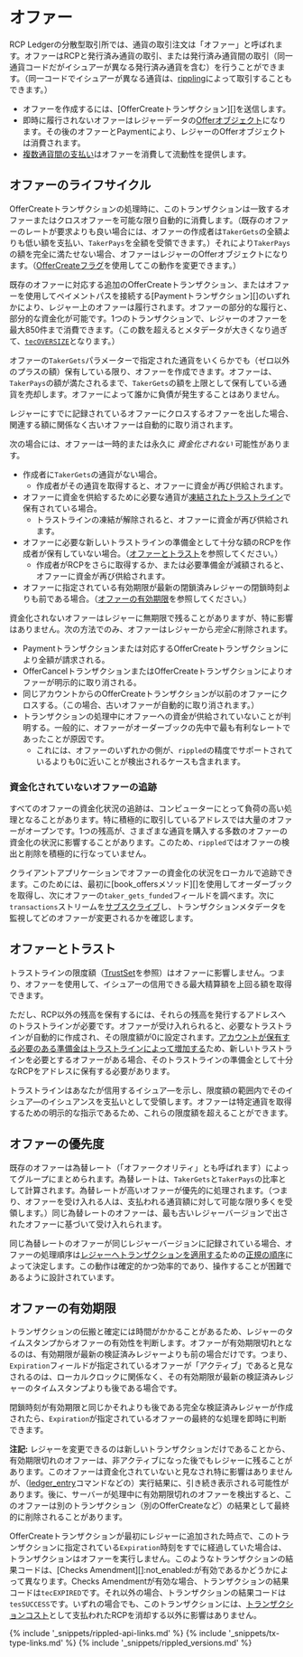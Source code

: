 # オファー

RCP Ledgerの分散型取引所では、通貨の取引注文は「オファー」と呼ばれます。オファーはRCPと発行済み通貨の取引、または発行済み通貨間の取引（同一通貨コードだがイシュアーが異なる発行済み通貨を含む）を行うことができます。（同一コードでイシュアーが異なる通貨は、[rippling](rippling.html)によって取引することもできます。）

- オファーを作成するには、[OfferCreateトランザクション][]を送信します。
- 即時に履行されないオファーはレジャーデータの[Offerオブジェクト](offer.html)になります。その後のオファーとPaymentにより、レジャーのOfferオブジェクトは消費されます。
- [複数通貨間の支払い](cross-currency-payments.html)はオファーを消費して流動性を提供します。


## オファーのライフサイクル

OfferCreateトランザクションの処理時に、このトランザクションは一致するオファーまたはクロスオファーを可能な限り自動的に消費します。（既存のオファーのレートが要求よりも良い場合には、オファーの作成者は`TakerGets`の全額よりも低い額を支払い、`TakerPays`を全額を受領できます。）それにより`TakerPays`の額を完全に満たせない場合、オファーはレジャーのOfferオブジェクトになります。（[OfferCreateフラグ](offercreate.html#offercreateフラグ)を使用してこの動作を変更できます。）

既存のオファーに対応する追加のOfferCreateトランザクション、またはオファーを使用してペイメントパスを接続する[Paymentトランザクション][]のいずれかにより、レジャー上のオファーは履行されます。オファーの部分的な履行と、部分的な資金化が可能です。1つのトランザクションで、レジャーのオファーを最大850件まで消費できます。（この数を超えるとメタデータが大きくなり過ぎて、[`tecOVERSIZE`](tec-codes.html)となります。）

オファーの`TakerGets`パラメーターで指定された通貨をいくらかでも（ゼロ以外のプラスの額）保有している限り、オファーを作成できます。オファーは、`TakerPays`の額が満たされるまで、`TakerGets`の額を上限として保有している通貨を売却します。オファーによって誰かに負債が発生することはありません。

レジャーにすでに記録されているオファーにクロスするオファーを出した場合、関連する額に関係なく古いオファーは自動的に取り消されます。

次の場合には、オファーは一時的または永久に _資金化されない_ 可能性があります。

* 作成者に`TakerGets`の通貨がない場合。
    * 作成者がその通貨を取得すると、オファーに資金が再び供給されます。
* オファーに資金を供給するために必要な通貨が[凍結されたトラストライン](freezes.html)で保有されている場合。
    * トラストラインの凍結が解除されると、オファーに資金が再び供給されます。
* オファーに必要な新しいトラストラインの準備金として十分な額のRCPを作成者が保有していない場合。（[オファーとトラスト](#オファーとトラスト)を参照してください。）
    * 作成者がRCPをさらに取得するか、または必要準備金が減額されると、オファーに資金が再び供給されます。
* オファーに指定されている有効期限が最新の閉鎖済みレジャーの閉鎖時刻よりも前である場合。（[オファーの有効期限](#オファーの有効期限)を参照してください。）

資金化されないオファーはレジャーに無期限で残ることがありますが、特に影響はありません。次の方法でのみ、オファーはレジャーから*完全に*削除されます。

* Paymentトランザクションまたは対応するOfferCreateトランザクションにより全額が請求される。
* OfferCancelトランザクションまたはOfferCreateトランザクションによりオファーが明示的に取り消される。
* 同じアカウントからのOfferCreateトランザクションが以前のオファーにクロスする。（この場合、古いオファーが自動的に取り消されます。）
* トランザクションの処理中にオファーへの資金が供給されていないことが判明する。一般的に、オファーがオーダーブックの先中で最も有利なレートであったことが原因です。
    * これには、オファーのいずれかの側が、`rippled`の精度でサポートされているよりも0に近いことが検出されるケースも含まれます。

### 資金化されていないオファーの追跡

すべてのオファーの資金化状況の追跡は、コンピューターにとって負荷の高い処理となることがあります。特に積極的に取引しているアドレスでは大量のオファーがオープンです。1つの残高が、さまざまな通貨を購入する多数のオファーの資金化の状況に影響することがあります。このため、`rippled`ではオファーの検出と削除を積極的に行なっていません。

クライアントアプリケーションでオファーの資金化の状況をローカルで追跡できます。このためには、最初に[book_offersメソッド][]を使用してオーダーブックを取得し、次にオファーの`taker_gets_funded`フィールドを調べます。次に`transactions`ストリームを[サブスクライブ](subscribe.html)し、トランザクションメタデータを監視してどのオファーが変更されるかを確認します。


## オファーとトラスト

トラストラインの限度額（[TrustSet](trustset.html)を参照）はオファーに影響しません。つまり、オファーを使用して、イシュアーの信用できる最大精算額を上回る額を取得できます。

ただし、RCP以外の残高を保有するには、それらの残高を発行するアドレスへのトラストラインが必要です。オファーが受け入れられると、必要なトラストラインが自動的に作成され、その限度額が0に設定されます。[アカウントが保有する必要のある準備金はトラストラインによって増加する](reserves.html)ため、新しいトラストラインを必要とするオファーがある場合、そのトラストラインの準備金として十分なRCPをアドレスに保有する必要があります。

トラストラインはあなたが信用するイシュア―を示し、限度額の範囲内でそのイシュア―のイシュアンスを支払いとして受領します。オファーは特定通貨を取得するための明示的な指示であるため、これらの限度額を超えることができます。


## オファーの優先度

既存のオファーは為替レート（「オファークオリティ」とも呼ばれます）によってグループにまとめられます。為替レートは、`TakerGets`と`TakerPays`の比率として計算されます。為替レートが高いオファーが優先的に処理されます。（つまり、オファーを受け入れる人は、支払われる通貨額に対して可能な限り多くを受領します。）同じ為替レートのオファーは、最も古いレジャーバージョンで出されたオファーに基づいて受け入れられます。

同じ為替レートのオファーが同じレジャーバージョンに記録されている場合、オファーの処理順序は[レジャーへトランザクションを適用する](https://github.com/ripple/rippled/blob/5425a90f160711e46b2c1f1c93d68e5941e4bfb6/src/ripple/app/consensus/LedgerConsensus.cpp#L1435-L1538 "Source: Applying transactions")ための[正規の順序](https://github.com/ripple/rippled/blob/release/src/ripple/app/misc/CanonicalTXSet.cpp "Source: Transaction ordering")によって決定します。この動作は確定的かつ効率的であり、操作することが困難であるように設計されています。


## オファーの有効期限

トランザクションの伝搬と確定には時間がかかることがあるため、レジャーのタイムスタンプからオファーの有効性を判断します。オファーが有効期限切れとなるのは、有効期限が最新の検証済みレジャーよりも前の場合だけです。つまり、`Expiration`フィールドが指定されているオファーが「アクティブ」であると見なされるのは、ローカルクロックに関係なく、その有効期限が最新の検証済みレジャーのタイムスタンプよりも後である場合です。

閉鎖時刻が有効期限と同じかそれよりも後である完全な検証済みレジャーが作成されたら、`Expiration`が指定されているオファーの最終的な処理を即時に判断できます。

**注記:** レジャーを変更できるのは新しいトランザクションだけであることから、有効期限切れのオファーは、非アクティブになった後でもレジャーに残ることがあります。このオファーは資金化されていないと見なされ特に影響はありませんが、（[ledger_entry](ledger_entry.html)コマンドなどの）実行結果に、引き続き表示される可能性があります。後に、サーバーが処理中に有効期限切れのオファーを検出すると、このオファーは別のトランザクション（別のOfferCreateなど）の結果として最終的に削除されることがあります。

OfferCreateトランザクションが最初にレジャーに追加された時点で、このトランザクションに指定されている`Expiration`時刻をすでに経過していた場合は、トランザクションはオファーを実行しません。このようなトランザクションの結果コードは、[Checks Amendment][]:not_enabled:が有効であるかどうかによって異なります。Checks Amendmentが有効な場合、トランザクションの結果コードは`tecEXPIRED`です。それ以外の場合、トランザクションの結果コードは`tesSUCCESS`です。いずれの場合でも、このトランザクションには、[トランザクションコスト](transaction-cost.html)として支払われたRCPを消却する以外に影響はありません。


<!--{# common link defs #}-->
{% include '_snippets/rippled-api-links.md' %}
{% include '_snippets/tx-type-links.md' %}
{% include '_snippets/rippled_versions.md' %}
